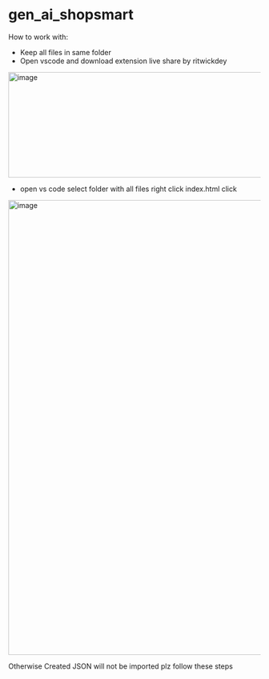 # gen_ai_shopsmart

How to work with:

  - Keep all files in same folder
  - Open vscode and download extension live share by ritwickdey

<img width="1020" height="211" alt="image" src="https://github.com/user-attachments/assets/495a4a95-9b77-4836-ad2c-d46aa1a70c4f" />


  - open vs code select folder with all files right click index.html click

<img width="933" height="910" alt="image" src="https://github.com/user-attachments/assets/7ea49650-dc89-4499-9db1-970436398af0" />

Otherwise Created JSON will not be imported plz follow these steps


